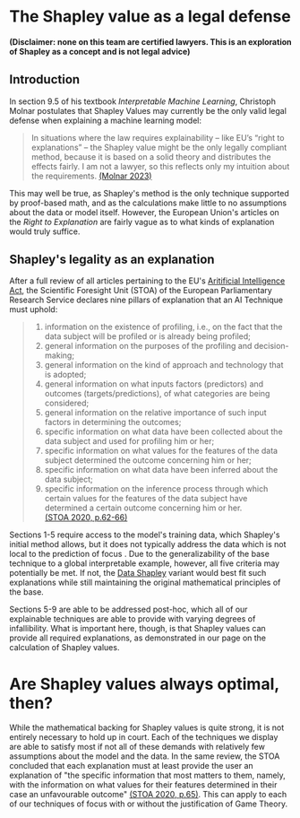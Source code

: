 # The Shapley value as a legal defense
#### (Disclaimer: none on this team are certified lawyers. This is an exploration of Shapley as a concept and is not legal advice)

## Introduction 
In section 9.5 of his textbook *Interpretable Machine Learning*, Christoph Molnar postulates that Shapley Values may currently be the only valid legal defense when explaining a machine learning model:
> In situations where the law requires explainability – like EU’s “right to explanations” – the Shapley value might be the only legally compliant method, because it is based on a solid theory and distributes the effects fairly. I am not a lawyer, so this reflects only my intuition about the requirements. [(Molnar 2023)](https://christophm.github.io/interpretable-ml-book/shapley.html)

This may well be true, as Shapley's method is the only technique supported by proof-based math, <!--  !Reference the math backing page -->
and as the calculations make little to no assumptions about the data or model itself. However, the European Union's articles on the *Right to Explanation* are fairly vague as to what kinds of explanation would truly suffice. 

## Shapley's legality as an explanation
After a full review of all articles pertaining to the EU's [Aritificial Intelligence Act](https://artificialintelligenceact.eu/), the Scientific Foresight Unit (STOA) of the European Parliamentary Research Service declares nine pillars of explanation that an AI Technique must uphold:

> 1. information on the existence of profiling, i.e., on the fact that the data subject will be
profiled or is already being profiled;
> 2. general information on the purposes of the profiling and decision-making;
> 3. general information on the kind of approach and technology that is adopted;
> 4. general information on what inputs factors (predictors) and outcomes
(targets/predictions), of what categories are being considered;
> 5. general information on the relative importance of such input factors in determining the
outcomes;
> 6. specific information on what data have been collected about the data subject and used
for profiling him or her;
> 7. specific information on what values for the features of the data subject determined the
outcome concerning him or her;
> 8. specific information on what data have been inferred about the data subject;
> 9. specific information on the inference process through which certain values for the
features of the data subject have determined a certain outcome concerning him or her. <br>
> [(STOA 2020, p.62-66)](https://www.europarl.europa.eu/RegData/etudes/STUD/2020/641530/EPRS_STU(2020)641530_EN.pdf)

Sections 1-5 require access to the model's training data, which Shapley's initial method allows, but it does not typically address the data which is not local to the prediction of focus . Due to the generalizability of the base technique to a global interpretable example, however, all five criteria may potentially be met. If not, the [Data Shapley](https://arxiv.org/abs/1904.02868) variant would best fit such explanations while still maintaining the original mathematical principles of the base.

Sections 5-9 are able to be addressed post-hoc, which all of our explainable techniques are able to provide with varying degrees of infallibility. What is important here, though, is that Shapley values can provide all required explanations, as demonstrated in our page on the calculation of Shapley values. <!-- ! Reference what Shapley is page-->

# Are Shapley values always optimal, then?

While the mathematical backing for Shapley values is quite strong, it is not entirely necessary to hold up in court. Each of the techniques we display are able to satisfy most if not all of these demands with relatively few assumptions about the model and the data. In the same review, the STOA concluded that each explanation must at least provide the user an explanation of "the specific
information that most matters to them, namely, with the information on what values for their
features determined in their case an unfavourable outcome" [(STOA 2020, p.65)](https://www.europarl.europa.eu/RegData/etudes/STUD/2020/641530/EPRS_STU(2020)641530_EN.pdf). This can apply to each of our techniques of focus with or without the justification of Game Theory. <!-- ! Reference Shapley's Game Theory -->